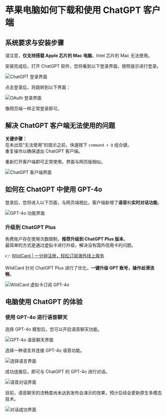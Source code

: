 # 苹果电脑如何下载和使用 ChatGPT 客户端

## 系统要求与安装步骤

请注意，**仅支持搭载 Apple 芯片的 Mac 电脑**，Intel 芯片的 Mac 无法使用。

安装完成后，打开 ChatGPT 软件，您将看到以下登录界面，按照提示进行登录。

![ChatGPT 登录界面](https://bbtdd.com/img/35590517.webp)

点击登录后，将跳转到以下界面：

![OAuth 登录界面](https://bbtdd.com/img/7412637961.webp)

像网页端一样正常登录即可。

## 解决 ChatGPT 客户端无法使用的问题

**关键步骤：**  
在未出现“无法使用”的提示之前，快速按下 `command + Q` 组合键。  
重复操作以确保退出 ChatGPT 客户端。

重新打开客户端即可正常使用，界面与网页版相似。

![ChatGPT 客户端界面](https://bbtdd.com/img/58852485141.webp)

## 如何在 ChatGPT 中使用 GPT-4o

登录后，您将进入以下页面，与网页端相比，客户端新增了**语音**和**实时对话功能**。

![GPT-4o 功能界面](https://bbtdd.com/img/57747639355.webp)

### 升级到 ChatGPT Plus

免费账户存在使用次数限制，**推荐升级到 ChatGPT Plus 版本**。  
最简单的方式是通过虚拟卡进行升级，解决没有国外信用卡的问题。

👉 [WildCard | 一分钟注册，轻松订阅海外线上服务](https://bbtdd.com/WildCard)

WildCard 针对 ChatGPT Plus 进行了优化，**一键升级 GPT 账号，操作丝滑流畅**。

![WildCard 虚拟卡订阅 GPT-4o](https://bbtdd.com/img/94168498472.webp)

## 电脑使用 ChatGPT 的体验

### 使用 GPT-4o 进行语音聊天

选择 GPT-4o 模型后，您可以开启语音聊天功能。

![GPT-4o 语音聊天界面](https://bbtdd.com/img/93294060593950.webp)

选择一种语言并连接 GPT-4o 语音功能。

![选择语言界面](https://bbtdd.com/img/61926972274.webp)

成功连接后，即可与 ChatGPT 的 GPT-4o 进行对话。

![语音对话界面](https://bbtdd.com/img/5905377830965.webp)

目前，语音聊天的流畅度尚未达到发布会演示的效果，预计后续会更新原生多模态技术。

![对话成功界面](https://bbtdd.com/img/382940174421.webp)